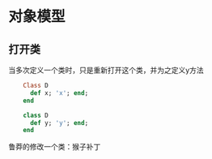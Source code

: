 # 对象模型

## 打开类

当多次定义一个类时，只是重新打开这个类，并为之定义y方法

``` ruby
    Class D
      def x; 'x'; end;
    end

    class D
      def y; 'y'; end;
    end
```

鲁莽的修改一个类：猴子补丁
